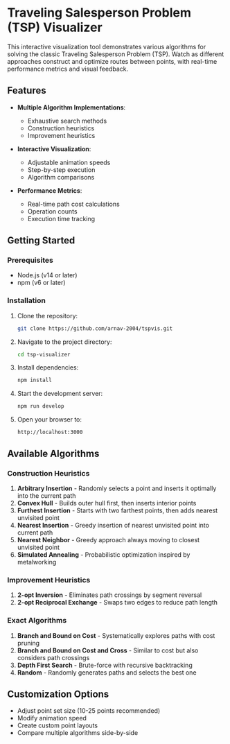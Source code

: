 # Traveling Salesperson Problem (TSP) Visualizer

This interactive visualization tool demonstrates various algorithms for solving the classic Traveling Salesperson Problem (TSP). Watch as different approaches construct and optimize routes between points, with real-time performance metrics and visual feedback.

## Features

- **Multiple Algorithm Implementations**:

  - Exhaustive search methods
  - Construction heuristics
  - Improvement heuristics

- **Interactive Visualization**:

  - Adjustable animation speeds
  - Step-by-step execution
  - Algorithm comparisons

- **Performance Metrics**:

  - Real-time path cost calculations
  - Operation counts
  - Execution time tracking

## Getting Started

### Prerequisites

- Node.js (v14 or later)
- npm (v6 or later)

### Installation

1. Clone the repository:

   ```bash
   git clone https://github.com/arnav-2004/tspvis.git
   ```

2. Navigate to the project directory:

   ```bash
   cd tsp-visualizer
   ```

3. Install dependencies:

   ```bash
   npm install
   ```

4. Start the development server:

   ```bash
   npm run develop
   ```

5. Open your browser to:
   ```
   http://localhost:3000
   ```

## Available Algorithms

### Construction Heuristics

1. **Arbitrary Insertion** - Randomly selects a point and inserts it optimally into the current path
2. **Convex Hull** - Builds outer hull first, then inserts interior points
3. **Furthest Insertion** - Starts with two farthest points, then adds nearest unvisited point
4. **Nearest Insertion** - Greedy insertion of nearest unvisited point into current path
5. **Nearest Neighbor** - Greedy approach always moving to closest unvisited point
6. **Simulated Annealing** - Probabilistic optimization inspired by metalworking

### Improvement Heuristics

1. **2-opt Inversion** - Eliminates path crossings by segment reversal
2. **2-opt Reciprocal Exchange** - Swaps two edges to reduce path length

### Exact Algorithms

1. **Branch and Bound on Cost** - Systematically explores paths with cost pruning
2. **Branch and Bound on Cost and Cross** - Similar to cost but also considers path crossings
3. **Depth First Search** - Brute-force with recursive backtracking
4. **Random** - Randomly generates paths and selects the best one

## Customization Options

- Adjust point set size (10-25 points recommended)
- Modify animation speed
- Create custom point layouts
- Compare multiple algorithms side-by-side

